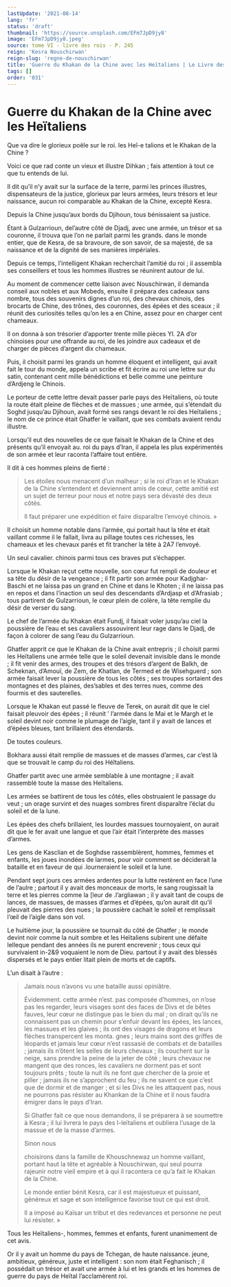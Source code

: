 ```yaml
---
lastUpdate: '2021-08-14'
lang: 'fr'
status: 'draft'
thumbnail: 'https://source.unsplash.com/EFm7JpD9jy8'
image: 'EFm7JpD9jy8.jpeg'
source: tome VI - livre des rois - P. 245
reign: 'Kesra Nouschirwan'
reign-slug: 'regne-de-nouschirwan'
title: 'Guerre du Khakan de la Chine avec les Heïtaliens | Le Livre des Rois | Shâhnâmeh'
tags: []
order: '031'
---
```


<!-- LTeX: language=fr -->

# Guerre du Khakan de la Chine avec les Heïtaliens

Que va dire le glorieux poële sur le roi. les Heî-e talions et le Khakan de la Chine ?

Voici ce que rad conte un vieux et illustre Dihkan ; fais attention à tout ce que tu entends de lui.

Il dit qu’il n’y avait sur la surface de la terre, parmi les princes illustres, dispensateurs de la justice, glorieux par leurs armées, leurs trésors et leur naissance, aucun roi comparable au Khakan de la Chine, excepté Kesra.

Depuis la Chine jusqu’aux bords du Djihoun, tous bénissaient sa justice.

Étant à Gulzarrioun, del’autre côté de Djadj, avec une armée, un trésor et sa couronne, il trouva que l’on ne parlait parmi les grands. dans le monde entier, que de Kesra, de sa bravoure, de son savoir, de sa majesté, de sa naissance et de la dignité de ses manières impériales.

Depuis ce temps, l’intelligent Khakan recherchait l’amitié du roi ; il assembla ses conseillers et tous les hommes illustres se réunirent autour de lui.

Au moment de commencer cette liaison avec Nouschirwan, il demanda conseil aux nobles et aux Mobeds, ensuite il prépara des cadeaux sans nombre, tous des souvenirs dignes d’un roi, des chevaux chinois, des brocarts de Chine, des trônes, des couronnes, des épées et des sceaux ; il réunit des curiosités telles qu’on les a en Chine, assez pour en charger cent chameaux.

Il on donna à son trésorier d’apporter trente mille pièces Yl. 2A d’or chinoises pour une offrande au roi, de les joindre aux cadeaux et de charger de pièces d’argent dix chameaux.

Puis, il choisit parmi les grands un homme éloquent et intelligent, qui avait fait le tour du monde, appela un scribe et fit écrire au roi une lettre sur du satin, contenant cent mille bénédictions et belle comme une peinture d’Ardjeng le Chinois.

Le porteur de cette lettre devait passer parle pays des Heïtaliens, où toute la route était pleine de flèches et de massues ; une armée, qui s’étendait du Soghd jusqu’au Djihoun, avait formé ses rangs devant le roi des Heïtaliens ; le nom de ce prince était Ghatfer le vaillant, que ses combats avaient rendu illustre.

Lorsqu’il eut des nouvelles de ce que faisait le Khakan de la Chine et des présents qu’il envoyait au. roi du pays d’Iran, il appela les plus expérimentés de son armée et leur raconta l’affaire tout entière.

Il dit à ces hommes pleins de fierté :

> Les étoiles nous menacent d’un malheur ; si le roi d’Iran et le Khakan de la Chine s’entendent et deviennent amis de cœur, cette amitié est un sujet de terreur pour nous et notre pays sera dévasté des deux côtés.
>
> Il faut préparer une expédition et faire disparaître l’envoyé chinois. »

Il choisit un homme notable dans l’armée, qui portait haut la tête et était vaillant comme il le fallait, livra au pillage toutes ces richesses, les chameaux et les chevaux parés et fit trancher la tête à 2A7 l’envoyé.

Un seul cavalier. chinois parmi tous ces braves put s’échapper.

Lorsque le Khakan reçut cette nouvelle, son cœur fut rempli de douleur et sa tête du désir de la vengeance ; il fit partir son armée pour Kadjghar-Baschi et ne laissa pas un grand en Chine et dans le Khoten ; il ne laissa pas en repos et dans l’inaction un seul des descendants d’Ardjasp et d’Afrasiab ; tous partirent de Gulzarrioun, le cœur plein de colère, la tête remplie du désir de verser du sang.

Le chef de l’armée du Khakan était Fundj, il faisait voler jusqu’au ciel la poussière de l’eau et ses cavaliers assouvirent leur rage dans le Djadj, de façon à colorer de sang l’eau du Gulzarrioun.

Ghatfer apprit ce que le Khakan de la Chine avait entrepris ; il choisit parmi les Heïtaliens une armée telle que le soleil devenait invisible dans le monde ; il fit venir des armes, des troupes et des trésors d’argent de Balkh, de Scheknan, d’Amouï, de Zem, de Khatlan, de Termed et de Wisehguerd ; son armée faisait lever la poussière de tous les côtés ; ses troupes sortaient des montagnes et des plaines, des’sables et des terres nues, comme des fourmis et des sauterelles.

Lorsque le Khakan eut passé le fleuve de Terek, on aurait dit que le ciel faisait pleuvoir des épées ; il réunit ’
l’armée dans le Mai et le Margh et le soleil devint noir comme le plumage de l’aigle, tant il y avait de lances et d’épées bleues, tant brillaient des étendards.

De toutes couleurs.

Bokhara aussi était remplie de massues et de masses d’armes, car c’est là que se trouvait le camp du roi des Héîtaliens.

Ghatfer partit avec une armée semblable à une montagne ; il avait rassemblé toute la masse des Heïtaliens.

Les armées se battirent de tous les côtés, elles obstruaient le passage du veut ; un orage survint et des nuages sombres firent disparaître l’éclat du soleil et de la lune.

Les épées des chefs brillaient, les lourdes massues tournoyaient, on aurait dit que le fer avait une langue et que l’air était l’interprète des masses d’armes.

Les gens de Kasclian et de Soghdse rassemblèrent, hommes, femmes et enfants, les joues inondées de larmes, pour voir comment se déciderait la bataille et en faveur de qui
.lourneraient le soleil et la lune.

Pendant sept jours ces armées ardentes pour la lutte restèrent en face l’une de l’aulre ; partout il y avait des monceaux de morts, le sang rougissait la terre et les pierres comme la [leur de .l’argliawan ; il y avait tant de coups de lances, de massues, de masses d’armes et d’épées, qu’on aurait dit qu’il pleuvait des pierres des nues ; la poussière cachait le soleil et remplissait l’œil de l’aigle dans son vol.

Le huitième jour, la poussière se tournait du côté de Ghatfer ; le monde devint noir comme la nuit sombre et les Heïtaliens subirent une défaite lelleque pendant des années ils ne purent encrevenir ; tous ceux qui survivaient in-2&9
voquaient le nom de Dieu. partout il y avait des blessés dispersés et le pays entier litait plein de morts et de captifs.

L’un disait à l’autre :

> Jamais nous n’avons vu une bataille aussi opiniâtre.
>
> Évidemment. cette armée n’est. pas composée d’hommes, on n’ose pas les regarder, leurs visages sont des faces de Divs et de bêtes fauves, leur cœur ne distingue pas le bien du mal ; on dirait qu’ils ne connaissent pas un chemin pour s’enfuir devant les épées, les lances, les massues et les glaives ; ils ont des visages de dragons et leurs flèches transpercent les monta. gnes ; leurs mains sont des griffes de léopards et jamais leur cœur n’est rassasié de combats et de batailles ; jamais ils n’ôtent les selles de leurs chevaux ; ils couchent sur la neige, sans prendre la peine de la jeter de côté ; leurs chevaux ne mangent que des ronces, les cavaliers ne dorment pas et sont toujours prêts ; toute la nuit ils ne font que chercher de la proie et piller ; jamais ils ne s’approchent du feu ; ils ne savent ce que c’est que de dormir et de manger ; et si les Divs ne les attaquent pas, nous ne pourrons pas résister au Khankan de la Chine et il nous faudra émigrer dans le pays d’Iran.
>
> Si Ghatfer fait ce que nous demandons, il se préparera à se soumettre à Kesra ; il lui livrera le pays des I-leïtaliens et oubliera l’usage de la massue et de la masse d’armes.
>
> Sinon nous
>
> choisirons dans la famille de Khouschnewaz un homme vaillant, portant haut la tête et agréable à Nouschirwan, qui seul pourra rajeunir notre vieil empire et à qui il racontera ce qu’a fait le Khakan de la Chine.
>
> Le monde entier bénit Kesra, car il est majestueux et puissant, généreux et sage et son intelligence favorise tout ce qui est droit.
>
> Il a imposé au Kaïsar un tribut et des redevances et personne ne peut lui résister. »

Tous les Heïtaliens-, hommes, femmes et enfants, furent unanimement de cet avis.

Or il y avait un homme du pays de Tchegan, de haute naissance. jeune, ambitieux, généreux, juste et intelligent : son nom était Feghanisch ; il possédait un trésor et avait une armée à lui et les grands et les hommes de guerre du pays de Heïtal l’acclamèrent roi.
